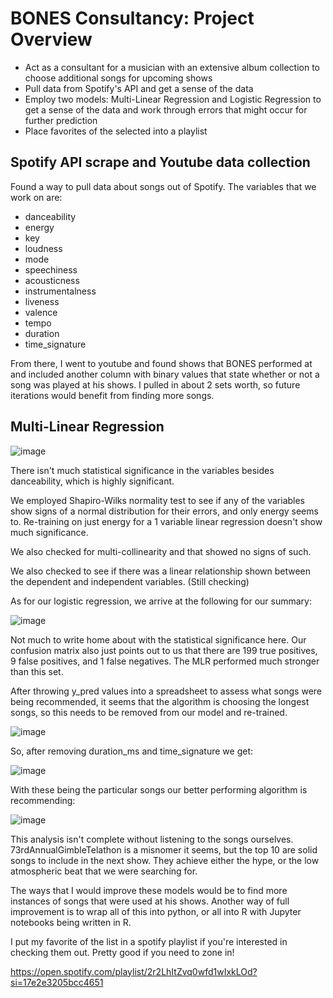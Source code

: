 # BONES Consultancy: Project Overview
* Act as a consultant for a musician with an extensive album collection to choose additional songs for upcoming shows
* Pull data from Spotify's API and get a sense of the data
* Employ two models: Multi-Linear Regression and Logistic Regression to get a sense of the data and work through errors that might occur for further prediction
* Place favorites of the selected into a playlist

## Spotify API scrape and Youtube data collection

Found a way to pull data about songs out of Spotify. The variables that we work on are:

* danceability
* energy
* key
* loudness
* mode
* speechiness
* acousticness
* instrumentalness
* liveness
* valence
* tempo
* duration
* time_signature

From there, I went to youtube and found shows that BONES performed at and included another column with binary values that state whether or not a song was played at his shows. I pulled in about 2 sets worth, so future iterations would benefit from finding more songs.

## Multi-Linear Regression


![image](https://user-images.githubusercontent.com/67398409/115159262-eafd4d80-a057-11eb-83c3-e620fb159a52.png)

There isn't much statistical significance in the variables besides danceability, which is highly significant.

We employed Shapiro-Wilks normality test to see if any of the variables show signs of a normal distribution for their errors, and only energy seems to. Re-training on just energy for a 1 variable linear regression doesn't show much significance.  

We also checked for multi-collinearity and that showed no signs of such.

We also checked to see if there was a linear relationship shown between the dependent and independent variables. (Still checking)

As for our logistic regression, we arrive at the following for our summary:

![image](https://user-images.githubusercontent.com/67398409/115179968-27ea3400-a09a-11eb-9efa-d7828ad2ec1f.png)

Not much to write home about with the statistical significance here. Our confusion matrix also just points out to us that there are 199 true positives, 9 false positives, and 1 false negatives. The MLR performed much stronger than this set. 

After throwing y_pred values into a spreadsheet to assess what songs were being recommended, it seems that the algorithm is choosing the longest songs, so this needs to be removed from our model and re-trained.

![image](https://user-images.githubusercontent.com/67398409/115180647-bd39f800-a09b-11eb-9e39-203d7b20aa88.png)

So, after removing duration_ms and time_signature we get:


![image](https://user-images.githubusercontent.com/67398409/115182537-c200ab00-a09f-11eb-9867-90fc8ec94bde.png)



With these being the particular songs our better performing algorithm is recommending:


![image](https://user-images.githubusercontent.com/67398409/115182190-2c651b80-a09f-11eb-94d7-bceb53b9b0b6.png)


This analysis isn't complete without listening to the songs ourselves. 73rdAnnualGimbleTelathon is a misnomer it seems, but the top 10 are solid songs to include in the next show. They achieve either the hype, or the low atmospheric beat that we were searching for. 


The ways that I would improve these models would be to find more instances of songs that were used at his shows. Another way of full improvement is to wrap all of this into python, or all into R with Jupyter notebooks being written in R. 

I put my favorite of the list in a spotify playlist if you're interested in checking them out. Pretty good if you need to zone in!

https://open.spotify.com/playlist/2r2LhItZvq0wfd1wIxkLOd?si=17e2e3205bcc4651



